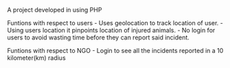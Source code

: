 A project developed in using PHP

Funtions with respect to users
    - Uses geolocation to track location of user.
    - Using users location it pinpoints location of injured animals.
    - No login for users to avoid wasting time before they can report said incident.

Funtions with respect to NGO
    - Login to see all the incidents reported in a 10 kilometer(km) radius
    
    